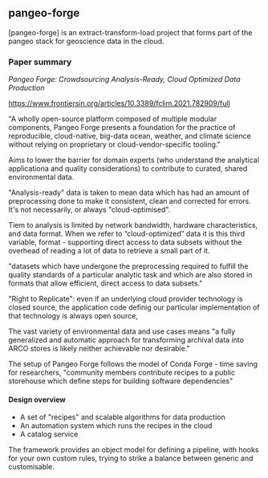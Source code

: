 ## pangeo-forge

[pangeo-forge] is an extract-transform-load project that forms part of the pangeo stack for geoscience data in the cloud.

### Paper summary

_Pangeo Forge: Crowdsourcing Analysis-Ready, Cloud Optimized Data Production_

https://www.frontiersin.org/articles/10.3389/fclim.2021.782909/full

"A wholly open-source platform composed of multiple modular components, Pangeo Forge presents a foundation for the practice of reproducible, cloud-native, big-data ocean, weather, and climate science without relying on proprietary or cloud-vendor-specific tooling."

Aims to lower the barrier for domain experts (who understand the analytical applicationa and quality considerations) to contribute to curated, shared environmental data.

"Analysis-ready" data is taken to mean data which has had an amount of preprocessing done to make it consistent, clean and corrected for errors. It's not necessarily, or always "cloud-optimised".

Tiem to analysis is limited by network bandwidth, hardware characteristics, and data format. When we refer to “cloud-optimized” data it is this third variable, format - supporting direct access to data subsets without the overhead of reading a lot of data to retrieve a small part of it.

"datasets which have undergone the preprocessing required to fulfill the quality standards of a particular analytic task and which are also stored in formats that allow efficient, direct access to data subsets."

"Right to Replicate": even if an underlying cloud provider technology is closed source, the application code definig our particular implementation of that technology is always open source,

The vast variety of environmental data and use cases means "a fully generalized and automatic approach for transforming archival data into ARCO stores is likely neither achievable nor desirable."

The setup of Pangeo Forge follows the model of Conda Forge - time saving for researchers, "community members contribute recipes to a public storehouse which define steps for building software dependencies"

#### Design overview

* A set of "recipes" and scalable algorithms for data production
* An automation system which runs the recipes in the cloud
* A catalog service

The framework provides an object model for defining a pipeline, with hooks for your own custom rules, trying to strike a balance between generic and customisable.



